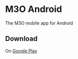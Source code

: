 # M3O Android

The M3O mobile app for Android

## Download 

On [Google Play](https://play.google.com/store/apps/details?id=com.m3o.mobile)
